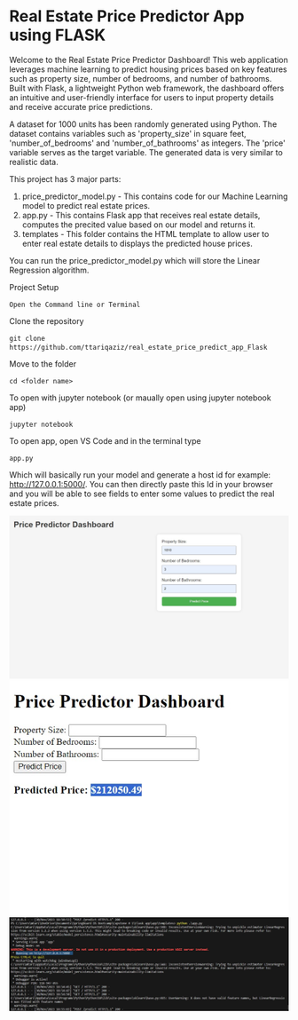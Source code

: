 # Real Estate Price Predictor App using FLASK

Welcome to the Real Estate Price Predictor Dashboard! This web application leverages machine learning to predict housing prices based on key features such as property size, number of bedrooms, and number of bathrooms. Built with Flask, a lightweight Python web framework, the dashboard offers an intuitive and user-friendly interface for users to input property details and receive accurate price predictions.


A dataset for 1000 units has been randomly generated using Python. The dataset contains variables such as 'property_size' in square feet, 'number_of_bedrooms' and 'number_of_bathrooms' as integers. The 'price' variable serves as the target variable. The generated data is very similar to realistic data.

This project has 3 major parts:
1.	price_predictor_model.py - This contains code for our Machine Learning model to predict real estate prices.
2.	app.py - This contains Flask app that receives real estate details, computes the precited value based on our model and returns it.
3.	templates - This folder contains the HTML template to allow user to enter real estate details to displays the predicted house prices.

You can run the price_predictor_model.py which will store the Linear Regression algorithm.

Project Setup
```
Open the Command line or Terminal
```

Clone the repository
```
git clone https://github.com/ttariqaziz/real_estate_price_predict_app_Flask
```
Move to the folder
```
cd <folder name>
```
To open with jupyter notebook (or maually open using jupyter notebook app)
```
jupyter notebook
```
To open app, open VS Code and in the terminal type
```
app.py
```
Which will basically run your model and generate a host id for example: http://127.0.0.1:5000/. You can then directly paste this Id in your browser and you will be able to see fields to enter some values to predict the real estate prices.

<img src = "https://github.com/ttariqaziz/housing_price_prediction_app/blob/main/images/Dashboard.jpg">
<img src = "https://github.com/ttariqaziz/housing_price_prediction_app/blob/main/images/Dashboard1.jpg">
<img src = "https://github.com/ttariqaziz/housing_price_prediction_app/blob/main/images/terminal.jpg">
